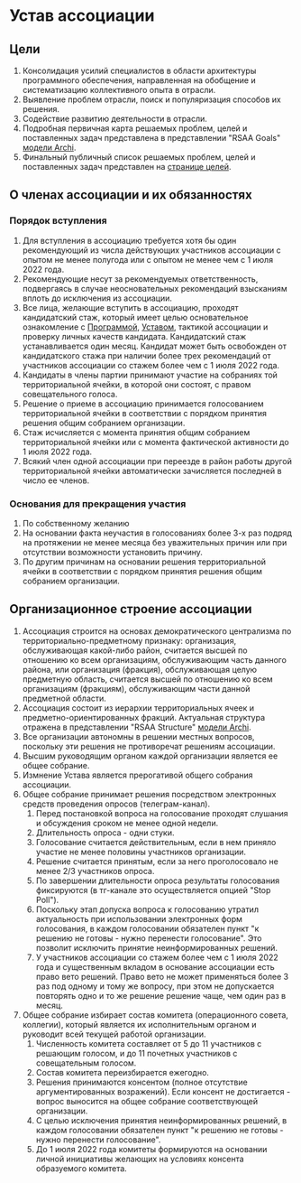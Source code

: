 # Устав ассоциации

## Цели

1. Консолидация усилий специалистов в области архитектуры программного обеспечения, направленная на обобщение и систематизацию коллективного опыта в отрасли.
2. Выявление проблем отрасли, поиск и популяризация способов их решения.
2. Содействие развитию деятельности в отрасли.
3. Подробная первичная карта решаемых проблем, целей и поставленных задач представлена в представлении "RSAA Goals" [модели Archi][1].
4. Финальный публичный список решаемых проблем, целей и поставленных задач представлен на [странице целей](./Goals.md).

## О членах ассоциации и их обязанностях

### Порядок вступления

1. Для вступления в ассоциацию требуется хотя бы один рекомендующий из числа действующих участников ассоциации с опытом не менее полугода или с опытом не менее чем с 1 июля 2022 года.
2. Рекомендующие несут за рекомендуемых ответственность, подвергаясь в случае неосновательных рекомендаций взысканиям вплоть до исключения из ассоциации.
3. Все лица, желающие вступить в ассоциацию, проходят кандидатский стаж, который имеет целью основательное ознакомление с [Программой](./Schedule.md), [Уставом](./README.md), тактикой ассоциации и проверку личных качеств кандидата. Кандидатский стаж устанавливается один месяц. Кандидат может быть освобожден от кандидатского стажа при наличии более трех рекомендаций от участников ассоциации со стажем более чем с 1 июля 2022 года.
4. Кандидаты в члены партии принимают участие на собраниях той территориальной ячейки, в которой они состоят, с правом совещательного голоса.
5. Решение о приеме в ассоциацию принимается голосованием территориальной ячейки в соответствии с порядком принятия решения общим собранием организации.
6. Стаж исчисляется с момента принятия общим собранием территориальной ячейки или с момента фактической активности до 1 июля 2022 года.
7. Всякий член одной ассоциации при переезде в район работы другой территориальной ячейки автоматически зачисляется последней в число ее членов.


### Основания для прекращения участия

1. По собственному желанию
2. На основании факта неучастия в голосованиях более 3-х раз подряд на протяжении не менее месяца без уважительных причин или при отсутствии возможности установить причину.
3. По другим причинам на основании решения территориальной ячейки в соответствии с порядком принятия решения общим собранием организации.


## Организационное строение ассоциации

1. Ассоциация строится на основах демократического централизма по территориально-предметному признаку: организация, обслуживающая какой-либо район,
считается высшей по отношению ко всем организациям, обслуживающим часть данного района, или организация (фракция), обслуживающая целую предметную область, считается высшей по отношению ко всем организациям (фракциям), обслуживающим части данной предметной области.
2. Ассоциация состоит из иерархии территориальных ячеек и предметно-ориентированных фракций. Актуальная структура отражена в представлении "RSAA Structure" [модели Archi][1].
3. Все организации автономны в решении местных вопросов, поскольку эти решения не противоречат решениям ассоциации.
4. Высшим руководящим органом каждой организации является ее общее собрание.
5. Измнение Устава является прерогативой общего собрания ассоциации.
6. Общее собрание принимает решения посредством электронных средств проведения опросов (телеграм-канал).
    1. Перед постановкой вопроса на голосование проходят слушания и обсуждения сроком не менее одной недели.
    2. Длительность опроса - одни стуки.
    3. Голосование считается действительным, если в нем приняло участие не менее половины участников организации.
    4. Решение считается принятым, если за него проголосовало не менее 2/3 участников опроса.
    5. По завершении длительности опроса результаты голосования фиксируются (в тг-канале это осуществляется опцией "Stop Poll").
    6. Поскольку этап допуска вопроса к голосованию утратил актуальность при использовании электронных форм голосования, в каждом голосовании обязателен пункт "к решению не готовы - нужно перенести голосование". Это позволит исключить принятие неинформированных решений.
    7. У участников ассоциации со стажем более чем с 1 июля 2022 года и существенным вкладом в основание ассоциации есть право вето решений. Право вето не может применяться более 3 раз под одному и тому же вопросу, при этом не допускается повторять одно и то же решение решение чаще, чем один раз в месяц.
7. Общее собрание избирает состав комитета (операционного совета, коллегии), который является их исполнительным органом и руководит всей текущей работой организации.
    1. Численность комитета составляет от 5 до 11 участников с решающим голосом, и до 11 почетных участников с совещательным голосом.
    2. Состав комитета переизбирается ежегодно.
    3. Решения принимаются консентом (полное отсутствие аргументированных возражений). Если консент не достигается - вопрос выносится на общее собрание соответствующей организации.
    4. С целью исключения принятия неинформированных решений, в каждом голосовании обязателен пункт "к решению не готовы - нужно перенести голосование".
    5. До 1 июля 2022 года комитеты формируются на основании личной инициативы желающих на условиях консента образуемого комитета.


[1]: https://github.com/ru-arc/rsaa "RSAA Model in Archi"
